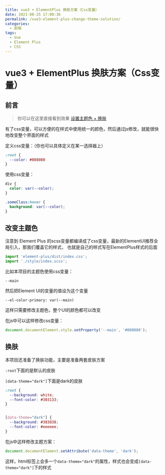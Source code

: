 ```yaml
---
title: vue3 + ElementPlus 换肤方案（Css变量）
date: 2021-08-25 17:00:36
permalink: /vue3-element-plus-change-theme-solution/
categories:
  - 前端
tags:
  - Vue
  - Element Plus
  - CSS
---
```


# vue3 + ElementPlus 换肤方案（Css变量）

## 前言

> 你可以在这里直接看到效果 [设置主题色 + 换肤](https://wiidede.github.io/little-page/#/settings)

有了css变量，可以方便的在样式中使用统一的颜色，然后通过js修改，就能很快地改变整个界面的样式

定义css变量：（你也可以具体定义在某一选择器上）

```css
:root {
  --color: #808080
}
```

使用css变量：

```css
div {
  color: var(--color);
}

.someClass:hover {
  background: var(--color);
}
```

## 改变主题色

注意到 Element Plus 的scss变量都编译成了css变量，最新的ElementUI推荐全局引入，那我们覆盖它的样式，
也就是自己的样式写在ElementPlus样式的后面

```ts
import 'element-plus/dist/index.css';
import './style/index.scss';
```

比如本项目的主题色使用css变量：

`--main`

然后把Element UI的变量的值设为这个变量

`--el-color-primary: var(--main)`

这样只需要修改主题色，整个UI的颜色都可以改变

在js中可以这样修改css变量：

```ts
document.documentElement.style.setProperty('--main', '#808080');
```

## 换肤

本项目还准备了换肤功能，主要是准备两套皮肤方案

`:root`下面的是默认的皮肤

`[data-theme="dark"]`下面是dark的皮肤

```css
:root {
  --background: white;
  --font-color: #303133;
}


[data-theme="dark"] {
  --background: #383838;
  --font-color: #eeeeee;
}
```

在js中这样修改主题方案：

```ts
document.documentElement.setAttribute('data-theme', 'dark');
```

这样，html标签上会多一个`data-theme="dark"`的属性，样式也会变成`[data-theme="dark"]`下的样式
